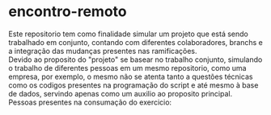 # encontro-remoto

Este repositorio tem como finalidade simular um projeto que está sendo trabalhado em conjunto, contando com diferentes colaboradores, branchs e a integração das mudanças presentes nas ramificações.
<br>
Devido ao proposito do "projeto" se basear no trabalho conjunto, simulando o trabalho de diferentes pessoas em um mesmo repositorio, como uma empresa, por exemplo, o mesmo não se atenta tanto a questões técnicas como os codigos presentes na programação do script e até mesmo à base de dados, servindo apenas como um auxilio ao proposito principal.
<br>
Pessoas presentes na consumação do exercicio:
<br>

<br>
